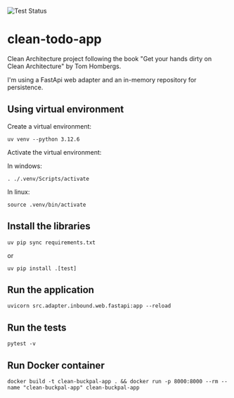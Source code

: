 ![Test Status](https://github.com/gmunumel/clean-todo-app/actions/workflows/python-tests.yml/badge.svg)

# clean-todo-app

Clean Architecture project following the book "Get your hands dirty on Clean Architecture" by Tom Hombergs.

I'm using a FastApi web adapter and an in-memory repository for persistence.

## Using virtual environment

Create a virtual environment:

    uv venv --python 3.12.6

Activate the virtual environment:

In windows:

    . ./.venv/Scripts/activate

In linux:

    source .venv/bin/activate

## Install the libraries

    uv pip sync requirements.txt

or

    uv pip install .[test]

## Run the application

    uvicorn src.adapter.inbound.web.fastapi:app --reload

## Run the tests

    pytest -v

## Run Docker container

    docker build -t clean-buckpal-app . && docker run -p 8000:8000 --rm --name "clean-buckpal-app" clean-buckpal-app
